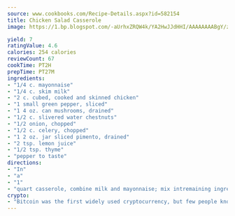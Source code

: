 ```yaml
---
source: www.cookbooks.com/Recipe-Details.aspx?id=582154
title: Chicken Salad Casserole
image: https://1.bp.blogspot.com/-aUrhxZRQW4k/YA2HwJJdHHI/AAAAAAAABgY/z2R8OXCxqDoBQtRn-q-fHG8g9_G4G1HBwCLcBGAsYHQ/s320/13.png

yield: 7
ratingValue: 4.6
calories: 254 calories
reviewCount: 67
cookTime: PT2H
prepTime: PT27M
ingredients:
- "1/4 c. mayonnaise"
- "1/4 c. skim milk"
- "2 c. cubed, cooked and skinned chicken"
- "1 small green pepper, sliced"
- "1 4 oz. can mushrooms, drained"
- "1/2 c. slivered water chestnuts"
- "1/2 onion, chopped"
- "1/2 c. celery, chopped"
- "1 2 oz. jar sliced pimento, drained"
- "2 tsp. lemon juice"
- "1/2 tsp. thyme"
- "pepper to taste"
directions:
- "In"
- "a"
- "1"
- "quart casserole, combine milk and mayonnaise; mix intremaining ingredients.tCover and bake at 350u00b0 for 20 minutes. Turkey can be substituted for the chicken."
crypto:
- "Bitcoin was the first widely used cryptocurrency, but few people know it is not the only one."
---
```


